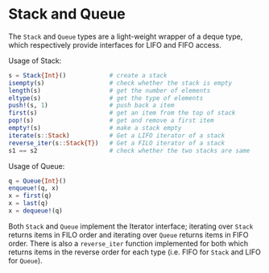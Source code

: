 
# Stack and Queue

The `Stack` and `Queue` types are a light-weight wrapper of a deque
type, which respectively provide interfaces for LIFO and FIFO access.

Usage of Stack:

```julia
s = Stack{Int}()            # create a stack
isempty(s)                  # check whether the stack is empty
length(s)                   # get the number of elements
eltype(s)                   # get the type of elements
push!(s, 1)                 # push back a item
first(s)                    # get an item from the top of stack
pop!(s)                     # get and remove a first item
empty!(s)                   # make a stack empty
iterate(s::Stack)           # Get a LIFO iterator of a stack
reverse_iter(s::Stack{T})   # Get a FILO iterator of a stack
s1 == s2                    # check whether the two stacks are same
```

Usage of Queue:

```julia
q = Queue{Int}()
enqueue!(q, x)
x = first(q)
x = last(q)
x = dequeue!(q)
```

Both `Stack` and `Queue` implement the Iterator interface; iterating
over `Stack` returns items in FILO order and iterating over `Queue`
returns items in FIFO order. There is also a `reverse_iter` function
implemented for both which returns items in the reverse order for each
type (i.e. FIFO for `Stack` and LIFO for `Queue`).
